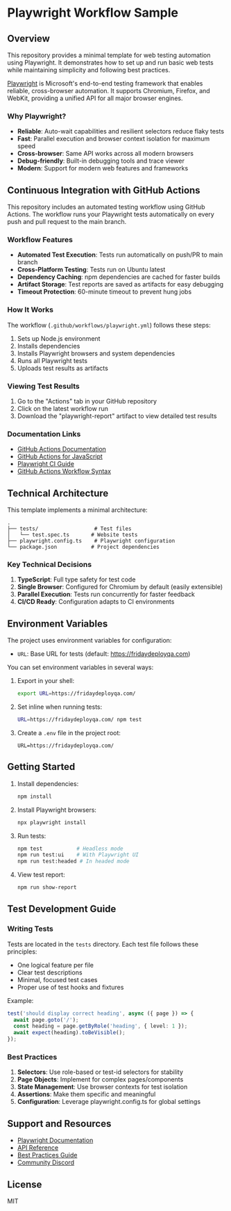 # Playwright Workflow Sample

## Overview

This repository provides a minimal template for web testing automation using Playwright. It demonstrates how to set up and run basic web tests while maintaining simplicity and following best practices.

[Playwright](https://playwright.dev) is Microsoft's end-to-end testing framework that enables reliable, cross-browser automation. It supports Chromium, Firefox, and WebKit, providing a unified API for all major browser engines.

### Why Playwright?

- **Reliable**: Auto-wait capabilities and resilient selectors reduce flaky tests
- **Fast**: Parallel execution and browser context isolation for maximum speed
- **Cross-browser**: Same API works across all modern browsers
- **Debug-friendly**: Built-in debugging tools and trace viewer
- **Modern**: Support for modern web features and frameworks

## Continuous Integration with GitHub Actions

This repository includes an automated testing workflow using GitHub Actions. The workflow runs your Playwright tests automatically on every push and pull request to the main branch.

### Workflow Features

- **Automated Test Execution**: Tests run automatically on push/PR to main branch
- **Cross-Platform Testing**: Tests run on Ubuntu latest
- **Dependency Caching**: npm dependencies are cached for faster builds
- **Artifact Storage**: Test reports are saved as artifacts for easy debugging
- **Timeout Protection**: 60-minute timeout to prevent hung jobs

### How It Works

The workflow (`.github/workflows/playwright.yml`) follows these steps:
1. Sets up Node.js environment
2. Installs dependencies
3. Installs Playwright browsers and system dependencies
4. Runs all Playwright tests
5. Uploads test results as artifacts

### Viewing Test Results

1. Go to the "Actions" tab in your GitHub repository
2. Click on the latest workflow run
3. Download the "playwright-report" artifact to view detailed test results

### Documentation Links

- [GitHub Actions Documentation](https://docs.github.com/en/actions)
- [GitHub Actions for JavaScript](https://docs.github.com/en/actions/automating-builds-and-tests/building-and-testing-nodejs)
- [Playwright CI Guide](https://playwright.dev/docs/ci)
- [GitHub Actions Workflow Syntax](https://docs.github.com/en/actions/using-workflows/workflow-syntax-for-github-actions)

## Technical Architecture

This template implements a minimal architecture:

```
.
├── tests/                  # Test files
│   └── test.spec.ts       # Website tests
├── playwright.config.ts    # Playwright configuration
└── package.json           # Project dependencies
```

### Key Technical Decisions

1. **TypeScript**: Full type safety for test code
2. **Single Browser**: Configured for Chromium by default (easily extensible)
3. **Parallel Execution**: Tests run concurrently for faster feedback
4. **CI/CD Ready**: Configuration adapts to CI environments

## Environment Variables

The project uses environment variables for configuration:

- `URL`: Base URL for tests (default: https://fridaydeployqa.com)

You can set environment variables in several ways:

1. Export in your shell:
   ```bash
   export URL=https://fridaydeployqa.com/
   ```

2. Set inline when running tests:
   ```bash
   URL=https://fridaydeployqa.com/ npm test
   ```

3. Create a `.env` file in the project root:
   ```
   URL=https://fridaydeployqa.com/
   ```

## Getting Started

1. Install dependencies:
   ```bash
   npm install
   ```

2. Install Playwright browsers:
   ```bash
   npx playwright install
   ```

3. Run tests:
   ```bash
   npm test           # Headless mode
   npm run test:ui    # With Playwright UI
   npm run test:headed # In headed mode
   ```

4. View test report:
   ```bash
   npm run show-report
   ```

## Test Development Guide

### Writing Tests

Tests are located in the `tests` directory. Each test file follows these principles:
- One logical feature per file
- Clear test descriptions
- Minimal, focused test cases
- Proper use of test hooks and fixtures

Example:
```typescript
test('should display correct heading', async ({ page }) => {
  await page.goto('/');
  const heading = page.getByRole('heading', { level: 1 });
  await expect(heading).toBeVisible();
});
```

### Best Practices

1. **Selectors**: Use role-based or test-id selectors for stability
2. **Page Objects**: Implement for complex pages/components
3. **State Management**: Use browser contexts for test isolation
4. **Assertions**: Make them specific and meaningful
5. **Configuration**: Leverage playwright.config.ts for global settings

## Support and Resources

- [Playwright Documentation](https://playwright.dev/docs/intro)
- [API Reference](https://playwright.dev/docs/api/class-playwright)
- [Best Practices Guide](https://playwright.dev/docs/best-practices)
- [Community Discord](https://playwright.dev/community/discord)

## License

MIT 